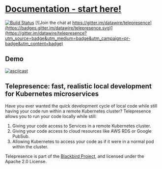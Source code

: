 # [Documentation - start here!](http://telepresence.io)

[![Build Status](https://travis-ci.org/datawire/telepresence.svg?branch=master)](https://travis-ci.org/datawire/telepresence)
[![Join the chat at https://gitter.im/datawire/telepresence](https://badges.gitter.im/datawire/telepresence.svg)](https://gitter.im/datawire/telepresence?utm_source=badge&utm_medium=badge&utm_campaign=pr-badge&utm_content=badge)

## Demo

[![asciicast](https://asciinema.org/a/117761.png)](https://asciinema.org/a/117761)

## Telepresence: fast, realistic local development for Kubernetes microservices

Have you ever wanted the quick development cycle of local code while still having your code run within a remote Kubernetes cluster?
Telepresence allows you to run your code locally while still:

1. Giving your code access to Services in a remote Kubernetes cluster.
2. Giving your code access to cloud resources like AWS RDS or Google PubSub.
3. Allowing Kubernetes to access your code as if it were in a normal pod within the cluster.

Telepresence is part of the [Blackbird Project](https://www.datawire.io/blackbird/), and licensed under the Apache 2.0 License.
